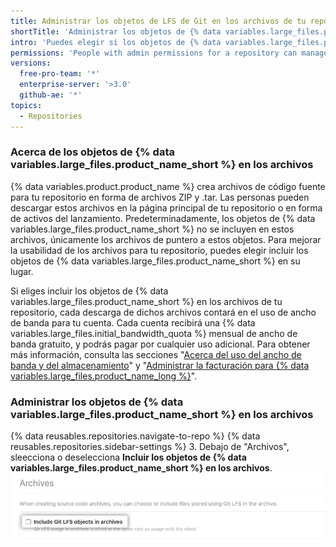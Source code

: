 ```yaml
---
title: Administrar los objetos de LFS de Git en los archivos de tu repositorio
shortTitle: 'Administrar los objetos de {% data variables.large_files.product_name_short %} en los archivos'
intro: 'Puedes elegir si los objetos de {% data variables.large_files.product_name_long %} ({% data variables.large_files.product_name_short %}) se incluirán en los archivos de código fuente, tales como los archivos ZIP y .tar, que {% data variables.product.product_name %} crea para tu repositorio.'
permissions: 'People with admin permissions for a repository can manage whether {% data variables.large_files.product_name_short %} objects are included in archives of the repository.'
versions:
  free-pro-team: '*'
  enterprise-server: '>3.0'
  github-ae: '*'
topics:
  - Repositories
---
```


### Acerca de los objetos de {% data variables.large_files.product_name_short %} en los archivos

{% data variables.product.product_name %} crea archivos de código fuente para tu repositorio en forma de archivos ZIP y .tar. Las personas pueden descargar estos archivos en la página principal de tu repositorio o en forma de activos del lanzamiento. Predeterminadamente, los objetos de {% data variables.large_files.product_name_short %} no se incluyen en estos archivos, únicamente los archivos de puntero a estos objetos. Para mejorar la usabilidad de los archivos para tu repositorio, puedes elegir incluir los objetos de {% data variables.large_files.product_name_short %} en su lugar.

Si eliges incluir los objetos de {% data variables.large_files.product_name_short %} en los archivos de tu repositorio, cada descarga de dichos archivos contará en el uso de ancho de banda para tu cuenta. Cada cuenta recibirá una {% data variables.large_files.initial_bandwidth_quota %} mensual de ancho de banda gratuito, y podrás pagar por cualquier uso adicional. Para obtener más información, consulta las secciones "[Acerca del uso del ancho de banda y del almacenamiento](/github/managing-large-files/about-storage-and-bandwidth-usage)" y "[Administrar la facturación para {% data variables.large_files.product_name_long %}](/github/setting-up-and-managing-billing-and-payments-on-github/managing-billing-for-git-large-file-storage)".

### Administrar los objetos de {% data variables.large_files.product_name_short %} en los archivos

{% data reusables.repositories.navigate-to-repo %}
{% data reusables.repositories.sidebar-settings %}
3. Debajo de "Archivos", sleecciona o deselecciona **Incluir los objetos de {% data variables.large_files.product_name_short %} en los archivos**. ![Casilla para incluir los objetos de {% data variables.large_files.product_name_short %} en los archivos](/assets/images/help/repository/include-git-lfs-objects-checkbox.png)
